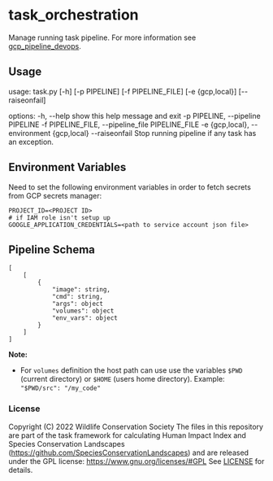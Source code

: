 # task_orchestration

Manage running task pipeline. For more information see 
[gcp_pipeline_devops](https://github.com/SpeciesConservationLandscapes/gcp-pipeline-devops).

## Usage

usage: task.py [-h] [-p PIPELINE] [-f PIPELINE_FILE] [-e {gcp,local}] [--raiseonfail]

options:
  -h, --help            show this help message and exit
  -p PIPELINE, --pipeline PIPELINE
  -f PIPELINE_FILE, --pipeline_file PIPELINE_FILE
  -e {gcp,local}, --environment {gcp,local}
  --raiseonfail         Stop running pipeline if any task has an exception.


## Environment Variables

Need to set the following environment variables in order to fetch secrets from GCP secrets manager:

```
PROJECT_ID=<PROJECT ID>
# if IAM role isn't setup up
GOOGLE_APPLICATION_CREDENTIALS=<path to service account json file>
```

## Pipeline Schema

```
[
    [
        {
            "image": string,
            "cmd": string,
            "args": object
            "volumes": object
            "env_vars": object
        }
    ]
]
```

**Note:**

* For `volumes` definition the host path can use use the variables `$PWD` (current directory) or `$HOME` (users home directory).  Example: `"$PWD/src": "/my_code"`

### License
Copyright (C) 2022 Wildlife Conservation Society
The files in this repository  are part of the task framework for calculating 
Human Impact Index and Species Conservation Landscapes (https://github.com/SpeciesConservationLandscapes) 
and are released under the GPL license:
https://www.gnu.org/licenses/#GPL
See [LICENSE](./LICENSE) for details.
